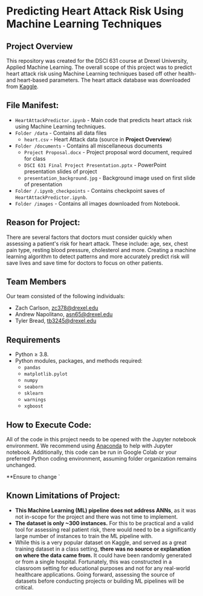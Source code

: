 
# Predicting Heart Attack Risk Using Machine Learning Techniques

## Project Overview

This repository was created for the DSCI 631 course at Drexel University, Applied Machine Learning. The overall scope of this project was to predict heart attack risk using Machine Learning techniques based off other health- and heart-based parameters.  The heart attack database was downloaded from [Kaggle](https://www.kaggle.com/rashikrahmanpritom/heart-attack-analysis-prediction-dataset).

## File Manifest: 

- `HeartAttackPredictor.ipynb` - Main code that predicts heart attack risk using Machine Learning techniques.
- `Folder /data` - Contains all data files 
  - `heart.csv` - Heart Attack data (source in **Project Overview**)
- `Folder /documents` - Contains all miscellaneous documents
  - `Project Proposal.docx` - Project proposal word document, required for class
  - `DSCI 631 Final Project Presentation.pptx` - PowerPoint presentation slides of project
  - `presentation_background.jpg` - Background image used on first slide of presentation
- `Folder /.ipynb_checkpoints` - Contains checkpoint saves of `HeartAttackPredictor.ipynb`.
- `Folder /images` - Contains all images downloaded from Notebook.

## Reason for Project:
There are several factors that doctors must consider quickly when assessing a patient's risk for heart attack.  These include: age, sex, chest pain type, resting blood pressure, cholesterol and more.  Creating a machine learning algorithm to detect patterns and more accurately predict risk will save lives and save time for doctors to focus on other patients.

## Team Members

Our team consisted of the following individuals: 

- Zach Carlson, zc378@drexel.edu
- Andrew Napolitano, asn65@drexel.edu
- Tyler Bread, tb3245@drexel.edu

## Requirements
- Python ≥ 3.8. 
- Python modules, packages, and methods required: 
    - `pandas`
    - `matplotlib.pylot`
    - `numpy`
    - `seaborn`
    - `sklearn`
    - `warnings`
    - `xgboost`

## How to Execute Code: 

All of the code in this project needs to be opened with the Jupyter notebook environment. We recommend using [Anaconda](https://www.anaconda.com/products/individual) to help with Jupyter notebook.  Additionally, this code can be run in Google Colab or your preferred Python coding environment, assuming folder organization remains unchanged.

**Ensure to change `

## Known Limitations of Project:

- **This Machine Learning (ML) pipeline does not address ANNs**, as it was not in-scope for the project and there was not time to implement.  
- **The dataset is only ~300 instances.**  For this to be practical and a valid tool for assessing real patient risk, there would need to be a significantly large number of instances to train the ML pipeline with.
- While this is a very popular dataset on Kaggle, and served as a great training dataset in a class setting, **there was no source or explanation on where the data came from.**  It could have been randomly generated or from a single hospital.  Fortunately, this was constructed in a classroom setting for educational purposes and not for any real-world healthcare applications.  Going forward, assessing the source of datasets before conducting projects or building ML pipelines will be critical.
